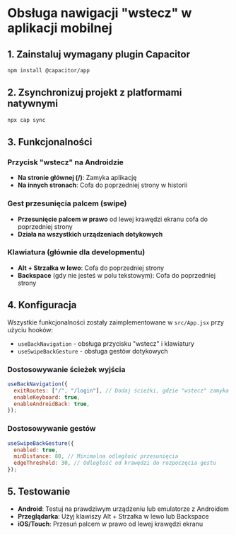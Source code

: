 # Obsługa nawigacji "wstecz" w aplikacji mobilnej

## 1. Zainstaluj wymagany plugin Capacitor

```bash
npm install @capacitor/app
```

## 2. Zsynchronizuj projekt z platformami natywnymi

```bash
npx cap sync
```

## 3. Funkcjonalności

### Przycisk "wstecz" na Androidzie

- **Na stronie głównej (/)**: Zamyka aplikację
- **Na innych stronach**: Cofa do poprzedniej strony w historii

### Gest przesunięcia palcem (swipe)

- **Przesunięcie palcem w prawo** od lewej krawędzi ekranu cofa do poprzedniej strony
- **Działa na wszystkich urządzeniach dotykowych**

### Klawiatura (głównie dla developmentu)

- **Alt + Strzałka w lewo**: Cofa do poprzedniej strony
- **Backspace** (gdy nie jesteś w polu tekstowym): Cofa do poprzedniej strony

## 4. Konfiguracja

Wszystkie funkcjonalności zostały zaimplementowane w `src/App.jsx` przy użyciu hooków:

- `useBackNavigation` - obsługa przycisku "wstecz" i klawiatury
- `useSwipeBackGesture` - obsługa gestów dotykowych

### Dostosowywanie ścieżek wyjścia

```javascript
useBackNavigation({
  exitRoutes: ["/", "/login"], // Dodaj ścieżki, gdzie "wstecz" zamyka aplikację
  enableKeyboard: true,
  enableAndroidBack: true,
});
```

### Dostosowywanie gestów

```javascript
useSwipeBackGesture({
  enabled: true,
  minDistance: 80, // Minimalna odległość przesunięcia
  edgeThreshold: 30, // Odległość od krawędzi do rozpoczęcia gestu
});
```

## 5. Testowanie

- **Android**: Testuj na prawdziwym urządzeniu lub emulatorze z Androidem
- **Przeglądarka**: Użyj klawiszy Alt + Strzałka w lewo lub Backspace
- **iOS/Touch**: Przesuń palcem w prawo od lewej krawędzi ekranu
